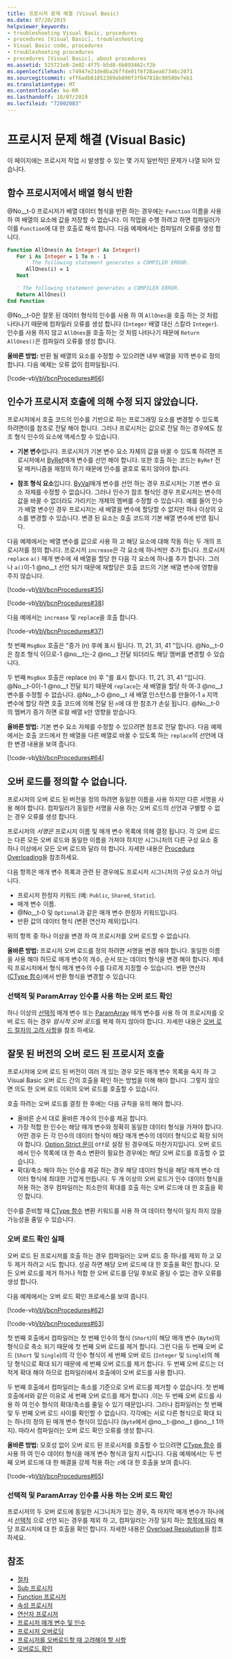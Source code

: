 ```yaml
---
title: 프로시저 문제 해결 (Visual Basic)
ms.date: 07/20/2015
helpviewer_keywords:
- troubleshooting Visual Basic, procedures
- procedures [Visual Basic], troubleshooting
- Visual Basic code, procedures
- troubleshooting procedures
- procedures [Visual Basic], about procedures
ms.assetid: 525721e8-2e02-4f75-b5d8-6b893462cf2b
ms.openlocfilehash: c74947e21de8ba26ffde01f6f28aea67346c2071
ms.sourcegitcommit: eff6adb61852369ab690f3f047818c90580e7eb1
ms.translationtype: MT
ms.contentlocale: ko-KR
ms.lasthandoff: 10/07/2019
ms.locfileid: "72002083"
---
```

# <a name="troubleshooting-procedures-visual-basic"></a>프로시저 문제 해결 (Visual Basic)

이 페이지에는 프로시저 작업 시 발생할 수 있는 몇 가지 일반적인 문제가 나열 되어 있습니다.  
  
## <a name="returning-an-array-type-from-a-function-procedure"></a>함수 프로시저에서 배열 형식 반환

@No__t-0 프로시저가 배열 데이터 형식을 반환 하는 경우에는 `Function` 이름을 사용 하 여 배열의 요소에 값을 저장할 수 없습니다. 이 작업을 수행 하려고 하면 컴파일러가이를 `Function`에 대 한 호출로 해석 합니다. 다음 예제에서는 컴파일러 오류를 생성 합니다.
  
```vb
Function AllOnes(n As Integer) As Integer()
   For i As Integer = 1 To n - 1  
      ' The following statement generates a COMPILER ERROR.  
      AllOnes(i) = 1  
   Next  

   ' The following statement generates a COMPILER ERROR.  
   Return AllOnes()  
End Function
```

@No__t-0은 잘못 된 데이터 형식의 인수를 사용 하 여 `AllOnes`을 호출 하는 것 처럼 나타나기 때문에 컴파일러 오류를 생성 합니다 (`Integer` 배열 대신 스칼라 `Integer`). 인수를 사용 하지 않고 `AllOnes`을 호출 하는 것 처럼 나타나기 때문에 `Return AllOnes()`은 컴파일러 오류를 생성 합니다.  
  
 **올바른 방법:** 반환 될 배열의 요소를 수정할 수 있으려면 내부 배열을 지역 변수로 정의 합니다. 다음 예제는 오류 없이 컴파일됩니다.

 [!code-vb[VbVbcnProcedures#66](~/samples/snippets/visualbasic/VS_Snippets_VBCSharp/VbVbcnProcedures/VB/Class1.vb#66)]

## <a name="argument-not-modified-by-procedure-call"></a>인수가 프로시저 호출에 의해 수정 되지 않았습니다.

프로시저에서 호출 코드의 인수를 기반으로 하는 프로그래밍 요소를 변경할 수 있도록 하려면이를 참조로 전달 해야 합니다. 그러나 프로시저는 값으로 전달 하는 경우에도 참조 형식 인수의 요소에 액세스할 수 있습니다.

- **기본 변수**입니다. 프로시저가 기본 변수 요소 자체의 값을 바꿀 수 있도록 하려면 프로시저에서 [ByRef](../../../language-reference/modifiers/byref.md)매개 변수를 선언 해야 합니다. 또한 호출 하는 코드는 `ByRef` 전달 메커니즘을 재정의 하기 때문에 인수를 괄호로 묶지 않아야 합니다.

- **참조 형식 요소**입니다. [ByVal](../../../language-reference/modifiers/byval.md)매개 변수를 선언 하는 경우 프로시저는 기본 변수 요소 자체를 수정할 수 없습니다. 그러나 인수가 참조 형식인 경우 프로시저는 변수의 값을 바꿀 수 없더라도 가리키는 개체의 멤버를 수정할 수 있습니다. 예를 들어 인수가 배열 변수인 경우 프로시저는 새 배열을 변수에 할당할 수 없지만 하나 이상의 요소를 변경할 수 있습니다. 변경 된 요소는 호출 코드의 기본 배열 변수에 반영 됩니다.

다음 예제에서는 배열 변수를 값으로 사용 하 고 해당 요소에 대해 작동 하는 두 개의 프로시저를 정의 합니다. 프로시저 `increase`은 각 요소에 하나씩만 추가 합니다. 프로시저 `replace` `a()` 매개 변수에 새 배열을 할당 한 다음 각 요소에 하나를 추가 합니다. 그러나 `a()`이-1 @no__t 선언 되기 때문에 재할당은 호출 코드의 기본 배열 변수에 영향을 주지 않습니다.

[!code-vb[VbVbcnProcedures#35](~/samples/snippets/visualbasic/VS_Snippets_VBCSharp/VbVbcnProcedures/VB/Class1.vb#35)]

[!code-vb[VbVbcnProcedures#38](~/samples/snippets/visualbasic/VS_Snippets_VBCSharp/VbVbcnProcedures/VB/Class1.vb#38)]

다음 예에서는 `increase` 및 `replace`을 호출 합니다.

[!code-vb[VbVbcnProcedures#37](~/samples/snippets/visualbasic/VS_Snippets_VBCSharp/VbVbcnProcedures/VB/Class1.vb#37)]
  
첫 번째 `MsgBox` 호출은 "증가 (n) 후에 표시 됩니다. 11, 21, 31, 41 "입니다. @No__t-0은 참조 형식 이므로-1 @no__t는-2 @no__t 전달 되더라도 해당 멤버를 변경할 수 있습니다.

두 번째 `MsgBox` 호출은 replace (n) 후 "를 표시 합니다. 11, 21, 31, 41 "입니다. @No__t-0이-1 @no__t 전달 되기 때문에 `replace`는 새 배열을 할당 하 여-3 @no__t 변수를 수정할 수 없습니다. @No__t-0 @no__t 새 배열 인스턴스를 만들어-1 `a` 지역 변수에 할당 하면 호출 코드에 의해 전달 된 `n`에 대 한 참조가 손실 됩니다. @No__t-0의 멤버가 증가 하면 로컬 배열 `k`만 영향을 받습니다.

**올바른 방법:** 기본 변수 요소 자체를 수정할 수 있으려면 참조로 전달 합니다. 다음 예제에서는 호출 코드에서 한 배열을 다른 배열로 바꿀 수 있도록 하는 `replace`의 선언에 대 한 변경 내용을 보여 줍니다.

[!code-vb[VbVbcnProcedures#64](~/samples/snippets/visualbasic/VS_Snippets_VBCSharp/VbVbcnProcedures/VB/Class1.vb#64)]

## <a name="unable-to-define-an-overload"></a>오버 로드를 정의할 수 없습니다.

프로시저의 오버 로드 된 버전을 정의 하려면 동일한 이름을 사용 하지만 다른 서명을 사용 해야 합니다. 컴파일러가 동일한 서명을 사용 하는 오버 로드의 선언과 구별할 수 없는 경우 오류를 생성 합니다.

프로시저의 *서명은* 프로시저 이름 및 매개 변수 목록에 의해 결정 됩니다. 각 오버 로드는 다른 모든 오버 로드와 동일한 이름을 가져야 하지만 시그니처의 다른 구성 요소 중 하나 이상에서 모든 오버 로드와 달라 야 합니다. 자세한 내용은 [Procedure Overloading](./procedure-overloading.md)을 참조하세요.

다음 항목은 매개 변수 목록과 관련 된 경우에도 프로시저 시그니처의 구성 요소가 아닙니다.

- 프로시저 한정자 키워드 (예: `Public`, `Shared`, `Static`).
- 매개 변수 이름.
- @No__t-0 및 `Optional`과 같은 매개 변수 한정자 키워드입니다.
- 반환 값의 데이터 형식 (변환 연산자 제외)입니다.

위의 항목 중 하나 이상을 변경 하 여 프로시저를 오버 로드할 수 없습니다.

**올바른 방법:** 프로시저 오버 로드를 정의 하려면 서명을 변경 해야 합니다. 동일한 이름을 사용 해야 하므로 매개 변수의 개수, 순서 또는 데이터 형식을 변경 해야 합니다. 제네릭 프로시저에서 형식 매개 변수의 수를 다르게 지정할 수 있습니다. 변환 연산자 ([CType 함수](../../../language-reference/functions/ctype-function.md))에서 반환 형식을 변경할 수 있습니다.

### <a name="overload-resolution-with-optional-and-paramarray-arguments"></a>선택적 및 ParamArray 인수를 사용 하는 오버 로드 확인

하나 이상의 [선택적](../../../language-reference/modifiers/optional.md) 매개 변수 또는 [ParamArray](../../../language-reference/modifiers/paramarray.md) 매개 변수를 사용 하 여 프로시저를 오버 로드 하는 경우 *암시적 오버 로드*를 복제 하지 않아야 합니다. 자세한 내용은 [오버 로드 절차의 고려 사항](./considerations-in-overloading-procedures.md)을 참조 하세요.

## <a name="calling-the-wrong-version-of-an-overloaded-procedure"></a>잘못 된 버전의 오버 로드 된 프로시저 호출

프로시저에 오버 로드 된 버전이 여러 개 있는 경우 모든 매개 변수 목록을 숙지 하 고 Visual Basic 오버 로드 간의 호출을 확인 하는 방법을 이해 해야 합니다. 그렇지 않으면 의도 한 오버 로드 이외의 오버 로드를 호출할 수 있습니다.

호출 하려는 오버 로드를 결정 한 후에는 다음 규칙을 유의 해야 합니다.

- 올바른 순서 대로 올바른 개수의 인수를 제공 합니다.  
- 가장 적합 한 인수는 해당 매개 변수와 정확히 동일한 데이터 형식을 가져야 합니다. 어떤 경우 든 각 인수의 데이터 형식이 해당 매개 변수의 데이터 형식으로 확장 되어야 합니다. [Option Strict 문이](../../../language-reference/statements/option-strict-statement.md) `Off`로 설정 된 경우에도 마찬가지입니다. 오버 로드에서 인수 목록에 대 한 축소 변환이 필요한 경우에는 해당 오버 로드를 호출할 수 없습니다.
- 확대/축소 해야 하는 인수를 제공 하는 경우 해당 데이터 형식을 해당 매개 변수 데이터 형식에 최대한 가깝게 만듭니다. 두 개 이상의 오버 로드가 인수 데이터 형식을 허용 하는 경우 컴파일러는 최소한의 확대를 호출 하는 오버 로드에 대 한 호출을 확인 합니다.

인수를 준비할 때 [CType 함수](../../../language-reference/functions/ctype-function.md) 변환 키워드를 사용 하 여 데이터 형식이 일치 하지 않을 가능성을 줄일 수 있습니다.

### <a name="overload-resolution-failure"></a>오버 로드 확인 실패

오버 로드 된 프로시저를 호출 하는 경우 컴파일러는 오버 로드 중 하나를 제외 하 고 모두 제거 하려고 시도 합니다. 성공 하면 해당 오버 로드에 대 한 호출을 확인 합니다. 모든 오버 로드를 제거 하거나 적합 한 오버 로드를 단일 후보로 줄일 수 없는 경우 오류를 생성 합니다.

다음 예제에서는 오버 로드 확인 프로세스를 보여 줍니다.

[!code-vb[VbVbcnProcedures#62](~/samples/snippets/visualbasic/VS_Snippets_VBCSharp/VbVbcnProcedures/VB/Class1.vb#62)]

[!code-vb[VbVbcnProcedures#63](~/samples/snippets/visualbasic/VS_Snippets_VBCSharp/VbVbcnProcedures/VB/Class1.vb#63)]
  
첫 번째 호출에서 컴파일러는 첫 번째 인수의 형식 (`Short`)이 해당 매개 변수 (`Byte`)의 형식으로 축소 되기 때문에 첫 번째 오버 로드를 제거 합니다. 그런 다음 두 번째 오버 로드 (`Short` 및 `Single`)의 각 인수 형식이 세 번째 오버 로드 (`Integer` 및 `Single`)의 해당 형식으로 확대 되기 때문에 세 번째 오버 로드를 제거 합니다. 두 번째 오버 로드는 더 적게 확대 해야 하므로 컴파일러에서 호출에이 오버 로드를 사용 합니다.

두 번째 호출에서 컴파일러는 축소를 기준으로 오버 로드를 제거할 수 없습니다. 첫 번째 호출에서와 같은 이유로 세 번째 오버 로드를 제거 합니다 .이는 두 번째 오버 로드를 사용 하 여 인수 형식의 확대/축소를 줄일 수 있기 때문입니다. 그러나 컴파일러는 첫 번째 및 두 번째 오버 로드 사이를 확인할 수 없습니다. 각각에는 서로 다른 형식으로 확대 되는 하나의 정의 된 매개 변수 형식이 있습니다 (`Byte`에서 @no__t-@no__t @no__t 1까지). 따라서 컴파일러는 오버 로드 확인 오류를 생성 합니다.

**올바른 방법:** 모호성 없이 오버 로드 된 프로시저를 호출할 수 있으려면 [CType 함수](../../../language-reference/functions/ctype-function.md) 를 사용 하 여 인수 데이터 형식을 매개 변수 형식과 일치 시킵니다. 다음 예제에서는 두 번째 오버 로드에 대 한 해결을 강제 적용 하는 `z`에 대 한 호출을 보여 줍니다.

[!code-vb[VbVbcnProcedures#65](~/samples/snippets/visualbasic/VS_Snippets_VBCSharp/VbVbcnProcedures/VB/Class1.vb#65)]

### <a name="overload-resolution-with-optional-and-paramarray-arguments"></a>선택적 및 ParamArray 인수를 사용 하는 오버 로드 확인

프로시저의 두 오버 로드에 동일한 시그니처가 있는 경우, 즉 마지막 매개 변수가 하나에서 [선택적](../../../language-reference/modifiers/optional.md) 으로 선언 되는 경우를 제외 하 고, 컴파일러는 가장 일치 하는 [항목에 따라](../../../language-reference/modifiers/paramarray.md) 해당 프로시저에 대 한 호출을 확인 합니다. 자세한 내용은 [Overload Resolution](./overload-resolution.md)을 참조하세요.

## <a name="see-also"></a>참조

- [절차](index.md)
- [Sub 프로시저](sub-procedures.md)
- [Function 프로시저](function-procedures.md)
- [속성 프로시저](property-procedures.md)
- [연산자 프로시저](operator-procedures.md)
- [프로시저 매개 변수 및 인수](procedure-parameters-and-arguments.md)
- [프로시저 오버로딩](procedure-overloading.md)
- [프로시저를 오버로드할 때 고려해야 할 사항](considerations-in-overloading-procedures.md)
- [오버로드 확인](overload-resolution.md)
